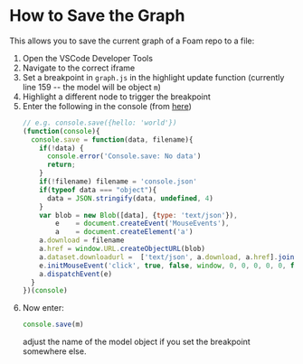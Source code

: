 
# How to Save the Graph

This allows you to save the current graph of a Foam repo to a file:

1. Open the VSCode Developer Tools
2. Navigate to the correct iframe
3. Set a breakpoint in `graph.js` in the highlight update function (currently line $159$ -- the model will be object `m`)
4. Highlight a different node to trigger the breakpoint
5. Enter the following in the console (from [here](https://gist.github.com/raecoo/dcbac9e94198dfd0801be8a0cbb14570#file-console-save-js-L4))
   ```js
   // e.g. console.save({hello: 'world'})
   (function(console){
     console.save = function(data, filename){
       if(!data) {
         console.error('Console.save: No data')
         return;
       }
       if(!filename) filename = 'console.json'
       if(typeof data === "object"){
         data = JSON.stringify(data, undefined, 4)
       }
       var blob = new Blob([data], {type: 'text/json'}),
           e    = document.createEvent('MouseEvents'),
           a    = document.createElement('a')
       a.download = filename
       a.href = window.URL.createObjectURL(blob)
       a.dataset.downloadurl =  ['text/json', a.download, a.href].join(':')
       e.initMouseEvent('click', true, false, window, 0, 0, 0, 0, 0, false, false, false, false, 0, null)
       a.dispatchEvent(e)
     }
   })(console)
   ```
5. Now enter:
   ```js
   console.save(m)
   ```
   adjust the name of the model object if you set the breakpoint somewhere else.

